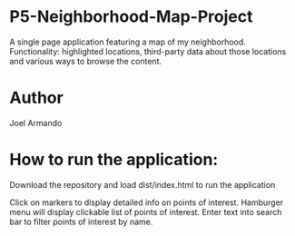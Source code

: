 # P5-Neighborhood-Map-Project
A single page application featuring a map of my neighborhood.
Functionality: highlighted locations, third-party data about those locations and various ways to browse the content.
# Author

Joel Armando

# How to run the application:

Download the repository and load dist/index.html to run the application

Click on markers to display detailed info on points of interest.
Hamburger menu will display clickable list of points of interest.
Enter text into search bar to filter points of interest by name.